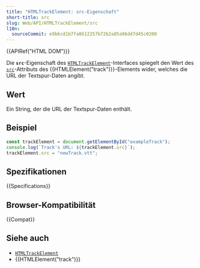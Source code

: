 ```yaml
---
title: "HTMLTrackElement: src-Eigenschaft"
short-title: src
slug: Web/API/HTMLTrackElement/src
l10n:
  sourceCommit: e9b6cd1b7fa8612257b72b2a85a96dd7d45c0200
---
```


{{APIRef("HTML DOM")}}

Die **`src`**-Eigenschaft des [`HTMLTrackElement`](/de/docs/Web/API/HTMLTrackElement)-Interfaces spiegelt den Wert des [`src`](/de/docs/Web/HTML/Reference/Elements/track#src)-Attributs des {{HTMLElement("track")}}-Elements wider, welches die URL der Textspur-Daten angibt.

## Wert

Ein String, der die URL der Textspur-Daten enthält.

## Beispiel

```js
const trackElement = document.getElementById("exampleTrack");
console.log(`Track's URL: ${trackElement.src}`);
trackElement.src = "newTrack.vtt";
```

## Spezifikationen

{{Specifications}}

## Browser-Kompatibilität

{{Compat}}

## Siehe auch

- [`HTMLTrackElement`](/de/docs/Web/API/HTMLTrackElement)
- {{HTMLElement("track")}}
